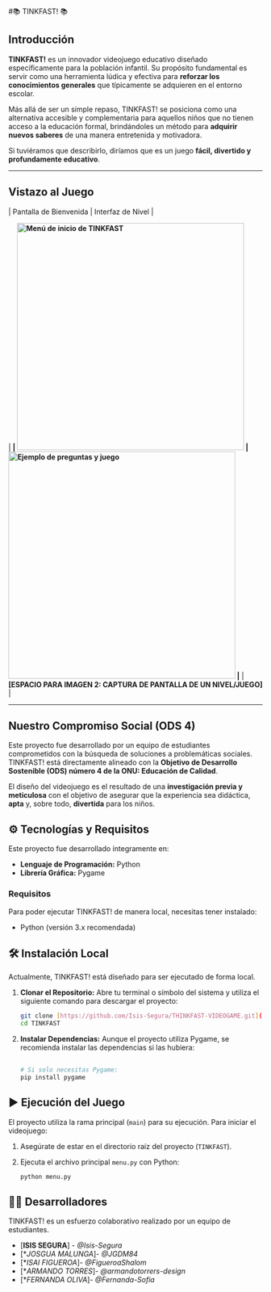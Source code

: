 #📚 TINKFAST! 📚

## Introducción

**TINKFAST!** es un innovador videojuego educativo diseñado específicamente para la población infantil. Su propósito fundamental es servir como una herramienta lúdica y efectiva para **reforzar los conocimientos generales** que típicamente se adquieren en el entorno escolar.

Más allá de ser un simple repaso, TINKFAST! se posiciona como una alternativa accesible y complementaria para aquellos niños que no tienen acceso a la educación formal, brindándoles un método para **adquirir nuevos saberes** de una manera entretenida y motivadora.

Si tuviéramos que describirlo, diríamos que es un juego **fácil, divertido y profundamente educativo**.

---

## Vistazo al Juego

| Pantalla de Bienvenida | Interfaz de Nivel |

| **| <img src="assets/menu.png" alt="Menú de inicio de TINKFAST" width="450"/> | <img src="assets/nivel_de_preguntas.png" alt="Ejemplo de preguntas y juego" width="450"/> |** | **[ESPACIO PARA IMAGEN 2: CAPTURA DE PANTALLA DE UN NIVEL/JUEGO]** |

---

## Nuestro Compromiso Social (ODS 4)

Este proyecto fue desarrollado por un equipo de estudiantes comprometidos con la búsqueda de soluciones a problemáticas sociales. TINKFAST! está directamente alineado con la **Objetivo de Desarrollo Sostenible (ODS) número 4 de la ONU: Educación de Calidad**.

El diseño del videojuego es el resultado de una **investigación previa y meticulosa** con el objetivo de asegurar que la experiencia sea didáctica, **apta** y, sobre todo, **divertida** para los niños.

## ⚙️ Tecnologías y Requisitos

Este proyecto fue desarrollado íntegramente en:

* **Lenguaje de Programación:** Python
* **Librería Gráfica:** Pygame

### Requisitos

Para poder ejecutar TINKFAST! de manera local, necesitas tener instalado:

* Python (versión 3.x recomendada)

## 🛠️ Instalación Local

Actualmente, TINKFAST! está diseñado para ser ejecutado de forma local.

1.  **Clonar el Repositorio:**
    Abre tu terminal o símbolo del sistema y utiliza el siguiente comando para descargar el proyecto:
    ```bash
    git clone [https://github.com/Isis-Segura/THINKFAST-VIDEOGAME.git]([https://github.com/tu-usuario/tu-repositorio](https://github.com/Isis-Segura/THINKFAST-VIDEOGAME).git)
    cd TINKFAST
    ```

2.  **Instalar Dependencias:**
    Aunque el proyecto utiliza Pygame, se recomienda instalar las dependencias si las hubiera:
    ```bash
  
    # Si solo necesitas Pygame:
    pip install pygame
    ```

## ▶️ Ejecución del Juego

El proyecto utiliza la rama principal (`main`) para su ejecución. Para iniciar el videojuego:

1.  Asegúrate de estar en el directorio raíz del proyecto (`TINKFAST`).
2.  Ejecuta el archivo principal `menu.py` con Python:

    ```bash
    python menu.py
    ```

## 🧑‍💻 Desarrolladores

TINKFAST! es un esfuerzo colaborativo realizado por un equipo de estudiantes.

* [**ISIS SEGURA**] - *@Isis-Segura* 
* [**JOSGUA MALUNGA*]- *@JGDM84*
* [**ISAI FIGUEROA*]- *@FigueroaShalom*
* [**ARMANDO TORRES*]- *@armandotorrers-design*
* [**FERNANDA OLIVA*]- *@Fernanda-Sofia*
